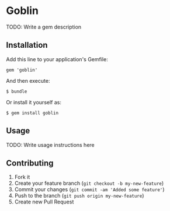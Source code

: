 # Goblin

TODO: Write a gem description

## Installation

Add this line to your application's Gemfile:

    gem 'goblin'

And then execute:

    $ bundle

Or install it yourself as:

    $ gem install goblin

## Usage

TODO: Write usage instructions here

## Contributing

1. Fork it
2. Create your feature branch (`git checkout -b my-new-feature`)
3. Commit your changes (`git commit -am 'Added some feature'`)
4. Push to the branch (`git push origin my-new-feature`)
5. Create new Pull Request
